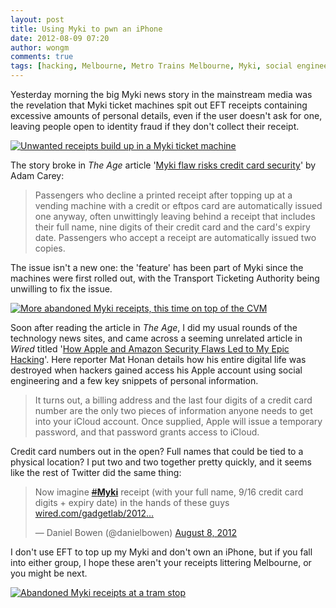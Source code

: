 ```yaml
---
layout: post
title: Using Myki to pwn an iPhone
date: 2012-08-09 07:20
author: wongm
comments: true
tags: [hacking, Melbourne, Metro Trains Melbourne, Myki, social engineering, Technology, then and now, transport]
---
```

Yesterday morning the big Myki news story in the mainstream media was the revelation that Myki ticket machines spit out EFT receipts containing excessive amounts of personal details, even if the user doesn't ask for one, leaving people open to identity fraud if they don't collect their receipt.

<a href="http://railgallery.wongm.com/myki/E115_3453.jpg.html"><img src="http://railgallery.wongm.com/cache/myki/E115_3453_500.jpg" alt="Unwanted receipts build up in a Myki ticket machine" /></a>

The story broke in <em>The Age</em> article '<a href="http://www.theage.com.au/it-pro/security-it/myki-flaw-risks-credit-card-security-20120807-23s9f.html" target="_blank">Myki flaw risks credit card security</a>' by Adam Carey:

<blockquote>Passengers who decline a printed receipt after topping up at a vending machine with a credit or eftpos card are automatically issued one anyway, often unwittingly leaving behind a receipt that includes their full name, nine digits of their credit card and the card's expiry date. Passengers who accept a receipt are automatically issued two copies.</blockquote>

The issue isn't a new one: the 'feature' has been part of Myki since the machines were first rolled out, with the Transport Ticketing Authority being unwilling to fix the issue.

<a href="http://railgallery.wongm.com/myki/E114_9414.jpg.html"><img src="http://railgallery.wongm.com/cache/myki/E114_9414_500.jpg" alt="More abandoned Myki receipts, this time on top of the CVM" /></a>

Soon after reading the article in <em>The Age</em>, I did my usual rounds of the technology news sites, and came across a seeming unrelated article in <em>Wired</em> titled '<a href="http://www.wired.com/gadgetlab/2012/08/apple-amazon-mat-honan-hacking/" target="_blank">How Apple and Amazon Security Flaws Led to My Epic Hacking</a>'. Here reporter Mat Honan details how his entire digital life was destroyed when hackers gained access his Apple account using social engineering and a few key snippets of personal information.

<blockquote>It turns out, a billing address and the last four digits of a credit card number are the only two pieces of information anyone needs to get into your iCloud account. Once supplied, Apple will issue a temporary password, and that password grants access to iCloud.</blockquote>

Credit card numbers out in the open? Full names that could be tied to a physical location? I put two and two together pretty quickly, and it seems like the rest of Twitter did the same thing:

<blockquote class="twitter-tweet"><p>Now imagine <a href="https://twitter.com/search/?q=%23Myki"><s>#</s><b>Myki</b></a> receipt (with your full name, 9/16 credit card digits + expiry date) in the hands of these guys <a href="http://t.co/hps9rhfU" title="http://www.wired.com/gadgetlab/2012/08/apple-amazon-mat-honan-hacking/all/">wired.com/gadgetlab/2012…</a></p>&mdash; Daniel Bowen (@danielbowen) <a href="https://twitter.com/danielbowen/status/233046182186868737" data-datetime="2012-08-08T03:45:14+00:00">August 8, 2012</a></blockquote>
<script src="//platform.twitter.com/widgets.js" charset="utf-8"></script>

I don't use EFT to top up my Myki and don't own an iPhone, but if you fall into either group, I hope these aren't your receipts littering Melbourne, or you might be next.

<a href="http://railgallery.wongm.com/myki/E114_8890.jpg.html"><img src="http://railgallery.wongm.com/cache/myki/E114_8890_500.jpg" alt="Abandoned Myki receipts at a tram stop" /></a>
